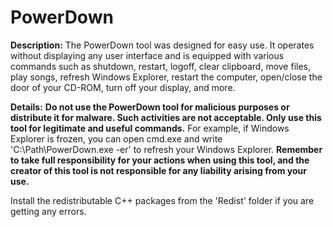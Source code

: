 # PowerDown

**Description:**
The PowerDown tool was designed for easy use. It operates without displaying any user interface and is equipped with various commands such as shutdown, restart, logoff, clear clipboard, move files, play songs, refresh Windows Explorer, restart the computer, open/close the door of your CD-ROM, turn off your display, and more.

**Details:**
**Do not use the PowerDown tool for malicious purposes or distribute it for malware. Such activities are not acceptable. Only use this tool for legitimate and useful commands.** For example, if Windows Explorer is frozen, you can open cmd.exe and write 'C:\Path\PowerDown.exe -er' to refresh your Windows Explorer. **Remember to take full responsibility for your actions when using this tool, and the creator of this tool is not responsible for any liability arising from your use.**

Install the redistributable C++ packages from the 'Redist' folder if you are getting any errors.
